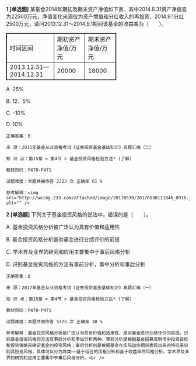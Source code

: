 **1 [单选题]** 某基金2014年期初及期末资产净值如下表．其中2014.8.31资产净值变为22500万元，净值变化来源仅为资产增值和分红收入的再投资，2014.9.1分红2500万元，请问2013.12.31～2014.9.1期间该基金的收益率为（&emsp;&emsp;）。<br />
<table style="width:60%;" cellpadding="2" cellspacing="0" border="1" bordercolor="#000000">
	<tbody>
		<tr>
			<td>
				时间区间
			</td>
			<td>
				期初资产净值/万元<br />
			</td>
			<td>
				期末资产净值/万元<br />
			</td>
		</tr>
		<tr>
			<td>
				2013.12.31—2014.12.31<br />
			</td>
			<td>
				20000
			</td>
			<td>
				18000
			</td>
		</tr>
	</tbody>
</table>

A. 25%

B. 12．5%

C. -10%

D. 10%

```
正确答案：B

来 源：2015年基金从业资格考试《证券投资基金基础知识》真题汇编（二）

知 识 点：第15章 > 第4节 > 基金投资风格检验方法* (了解)

教材页码：P470-P471

试题难度：本题共被作答 2323 次 正确率 61 %

参考解释：<img src="http://wximg.233.com/attached/image/20170530/20170530111846_0916.jpg" alt="" />
```


**2 [单选题]** 下列关于基金投资风格的说法中，错误的是（&emsp;&emsp;）。

A. 基金投资风格分析被广泛认为具有价值和适用性

B. 基金投资风格分析是对基金进行业绩评价的前提

C. 学术界及业界的研究和应用主要集中于事后风格分析

D. 识别基金投资风格的方法有事前分析，事中分析和事后分析

```
正确答案：D

来 源：2017年基金从业资格考试《证券投资基金基础知识》真题汇编（一）

知 识 点：第15章 > 第4节 > 基金投资风格检验方法* (了解)

教材页码：P470-P471

试题难度：本题共被作答 5375 次 正确率 38 %

参考解释：基金投资风格分析被广泛认为具有价值和适用性，是对基金进行业绩评价的前提。识别基金投资风格的方法有事前分析和事后分析两种。事前分析是根据基金招募说明书中投资目标和投资策略来确定基金的投资风格；事后分析则是根据基金在实际运作期间表现出来的特征来识别其投资风格，具体可以分为两类——基于组合的风格分析和基于收益率的风格分析。学术界及业界的研究和应用主要集中于事后风格分析。<br />
```

